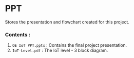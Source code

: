 # PPT
Stores the presentation and flowchart created for this project.

### Contents :

1. `OE IoT PPT.pptx` : Contains the final project presentation.
2. `IoT-Level.pdf` : The IoT level - 3 block diagram.
